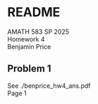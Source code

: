 
# README

AMATH 583 SP 2025   \
Homework 4          \
Benjamin Price

## Problem 1

See ./benprice_hw4_ans.pdf \
Page 1
